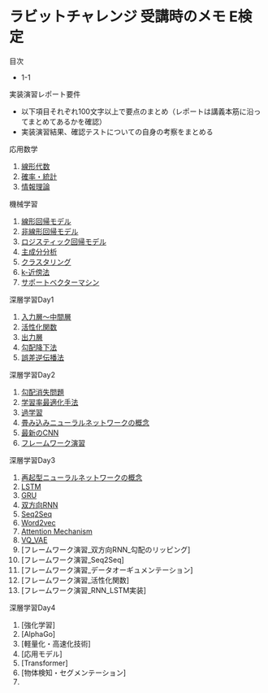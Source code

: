 # ラビットチャレンジ 受講時のメモ E検定

目次
- 1-1


実装演習レポート要件
- 以下項目それぞれ100文字以上で要点のまとめ（レポートは講義本筋に沿ってまとめてあるかを確認）
- 実装演習結果、確認テストについての自身の考察をまとめる
  
応用数学

1. [線形代数](/応用数学/1_線形代数.md)
2. [確率・統計](/応用数学/2_確率・統計.md)
3. [情報理論](/応用数学/3_情報理論.md)

機械学習

1. [線形回帰モデル](/機械学習/1_線形回帰モデル.md)
2. [非線形回帰モデル](/機械学習/2_非線形回帰モデル.md)
3. [ロジスティック回帰モデル](/機械学習/3_ロジスティック回帰モデル.md)
4. [主成分分析](/機械学習/4_主成分分析.md)
5. [クラスタリング](/機械学習/5_クラスタリング.md)
6. [k-近傍法](/機械学習/6_k-近傍法.md)
7. [サポートベクターマシン](/機械学習/7_サポートベクトルマシン.md)

深層学習Day1

1. [入力層〜中間層](/深層学習Day1/1_入力層〜中間層.md)
2. [活性化関数](/深層学習Day1/2_活性化関数.md)
3. [出力層](/深層学習Day1/3_出力層.md)
4. [勾配降下法](/深層学習Day1/4_勾配降下法.md)
5. [誤差逆伝播法](/深層学習Day1/5_誤差逆伝播法.md)

深層学習Day2
1. [勾配消失問題](深層学習Day2/1_勾配消失問題.md)
2. [学習率最適化手法](深層学習Day2/2_学習率最適化手法.md)
3. [過学習](深層学習Day2/3_過学習.md)
4. [畳み込みニューラルネットワークの概念](深層学習Day2/4_畳み込みニューラルネットワークの概念.md)
5. [最新のCNN](深層学習Day2/5_最新のCNN.md)
6. [フレームワーク演習](深層学習Day2/6_[フレームワーク演習]正則化・最適化.md)

深層学習Day3
1. [再起型ニューラルネットワークの概念](深層学習Day3/1_再帰型ニューラルネットワークの概念.md)
2. [LSTM](深層学習Day3/2_LSTM.md)
3. [GRU](深層学習Day3/3_GRU.md)
4. [双方向RNN](深層学習Day3/4_双方向RNN.md)
5. [Seq2Seq](深層学習Day3/5_Seq22Seq.md)
6. [Word2vec](深層学習Day3/6_Word2vec.md)
7. [Attention Mechanism](深層学習Day3/7_Attention_Mechanism.md)
8. [VQ_VAE](深層学習Day3/8_VQ_VAE.md)
9. [フレームワーク演習_双方向RNN_勾配のリッピング]
10. [フレームワーク演習_Seq2Seq]
11. [フレームワーク演習_データオーギュメンテーション]
12. [フレームワーク演習_活性化関数]
13. [フレームワーク演習_RNN_LSTM実装]

深層学習Day4

1. [強化学習]
2. [AlphaGo]
3. [軽量化・高速化技術]
4. [応用モデル]
5. [Transformer]
6. [物体検知・セグメンテーション]
7. 


